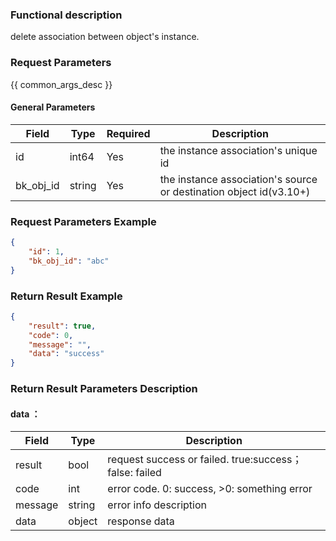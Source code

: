 ### Functional description

delete association between object's instance.

### Request Parameters

{{ common_args_desc }}

#### General Parameters
| Field                 |  Type      | Required	   |  Description          |
|----------------------|------------|--------|-----------------------------|
| id           | int64     | Yes    | the instance association's unique id             |
| bk_obj_id    | string    | Yes    | the instance association's source or destination object id(v3.10+) |

### Request Parameters Example

``` json
{
    "id": 1,
    "bk_obj_id": "abc"
}
```

### Return Result Example

```json
{
    "result": true,
    "code": 0,
    "message": "",
    "data": "success"
}

```

### Return Result Parameters Description

#### data ：

| Field       | Type     | Description         |
|------------|----------|--------------|
| result | bool | request success or failed. true:success；false: failed |
| code | int | error code. 0: success, >0: something error |
| message | string | error info description |
| data | object | response data |

